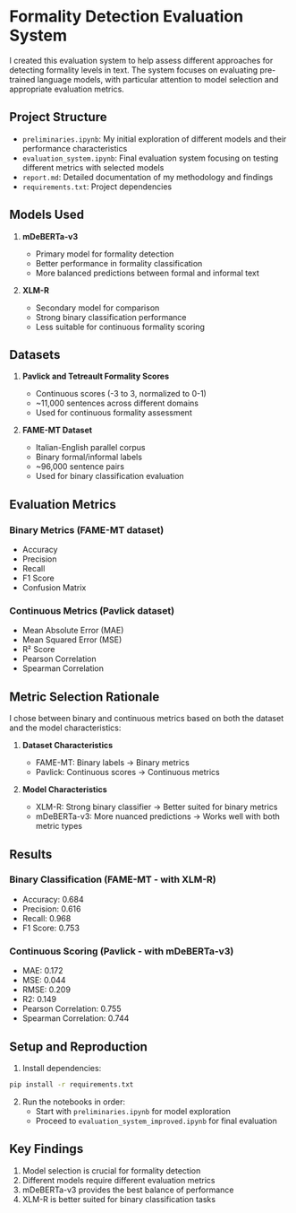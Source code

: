 # Formality Detection Evaluation System

I created this evaluation system to help assess different approaches for detecting formality levels in text. The system focuses on evaluating pre-trained language models, with particular attention to model selection and appropriate evaluation metrics.

## Project Structure

- `preliminaries.ipynb`: My initial exploration of different models and their performance characteristics
- `evaluation_system.ipynb`: Final evaluation system focusing on testing different metrics with selected models
- `report.md`: Detailed documentation of my methodology and findings
- `requirements.txt`: Project dependencies

## Models Used

1. **mDeBERTa-v3**
   - Primary model for formality detection
   - Better performance in formality classification
   - More balanced predictions between formal and informal text

2. **XLM-R**
   - Secondary model for comparison
   - Strong binary classification performance
   - Less suitable for continuous formality scoring

## Datasets

1. **Pavlick and Tetreault Formality Scores**
   - Continuous scores (-3 to 3, normalized to 0-1)
   - ~11,000 sentences across different domains
   - Used for continuous formality assessment

2. **FAME-MT Dataset**
   - Italian-English parallel corpus
   - Binary formal/informal labels
   - ~96,000 sentence pairs
   - Used for binary classification evaluation

## Evaluation Metrics

### Binary Metrics (FAME-MT dataset)
- Accuracy
- Precision
- Recall
- F1 Score
- Confusion Matrix

### Continuous Metrics (Pavlick dataset)
- Mean Absolute Error (MAE)
- Mean Squared Error (MSE)
- R² Score
- Pearson Correlation
- Spearman Correlation

## Metric Selection Rationale

I chose between binary and continuous metrics based on both the dataset and the model characteristics:

1. **Dataset Characteristics**
   - FAME-MT: Binary labels → Binary metrics
   - Pavlick: Continuous scores → Continuous metrics

2. **Model Characteristics**
   - XLM-R: Strong binary classifier → Better suited for binary metrics
   - mDeBERTa-v3: More nuanced predictions → Works well with both metric types

## Results

### Binary Classification (FAME-MT - with XLM-R)
- Accuracy:  0.684
- Precision: 0.616
- Recall:    0.968
- F1 Score:  0.753

### Continuous Scoring (Pavlick - with mDeBERTa-v3)
- MAE: 0.172
- MSE: 0.044
- RMSE: 0.209
- R2: 0.149
- Pearson Correlation: 0.755
- Spearman Correlation: 0.744

## Setup and Reproduction

1. Install dependencies:
```bash
pip install -r requirements.txt
```

2. Run the notebooks in order:
   - Start with `preliminaries.ipynb` for model exploration
   - Proceed to `evaluation_system_improved.ipynb` for final evaluation

## Key Findings

1. Model selection is crucial for formality detection
2. Different models require different evaluation metrics
3. mDeBERTa-v3 provides the best balance of performance
4. XLM-R is better suited for binary classification tasks